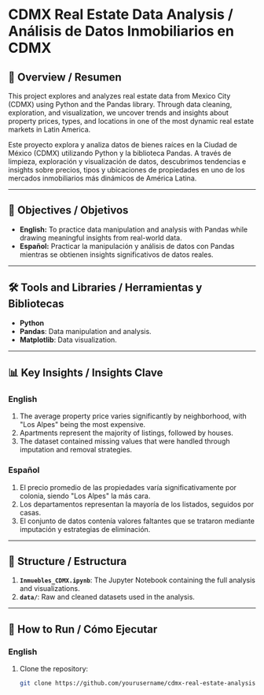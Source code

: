 # CDMX Real Estate Data Analysis / Análisis de Datos Inmobiliarios en CDMX

## 📄 Overview / Resumen
This project explores and analyzes real estate data from Mexico City (CDMX) using Python and the Pandas library. Through data cleaning, exploration, and visualization, we uncover trends and insights about property prices, types, and locations in one of the most dynamic real estate markets in Latin America. 

Este proyecto explora y analiza datos de bienes raíces en la Ciudad de México (CDMX) utilizando Python y la biblioteca Pandas. A través de limpieza, exploración y visualización de datos, descubrimos tendencias e insights sobre precios, tipos y ubicaciones de propiedades en uno de los mercados inmobiliarios más dinámicos de América Latina.

---

## 🎯 Objectives / Objetivos
- **English:** To practice data manipulation and analysis with Pandas while drawing meaningful insights from real-world data.  
- **Español:** Practicar la manipulación y análisis de datos con Pandas mientras se obtienen insights significativos de datos reales.

---

## 🛠️ Tools and Libraries / Herramientas y Bibliotecas
- **Python**  
- **Pandas**: Data manipulation and analysis.  
- **Matplotlib**: Data visualization.  

---

## 📊 Key Insights / Insights Clave
### **English**
1. The average property price varies significantly by neighborhood, with "Los Alpes" being the most expensive.  
2. Apartments represent the majority of listings, followed by houses.  
3. The dataset contained missing values that were handled through imputation and removal strategies.  

### **Español**
1. El precio promedio de las propiedades varía significativamente por colonia, siendo "Los Alpes" la más cara.  
2. Los departamentos representan la mayoría de los listados, seguidos por casas.  
3. El conjunto de datos contenía valores faltantes que se trataron mediante imputación y estrategias de eliminación.  

---

## 📂 Structure / Estructura
1. **`Inmuebles_CDMX.ipynb`**: The Jupyter Notebook containing the full analysis and visualizations.  
2. **`data/`**: Raw and cleaned datasets used in the analysis.  

---

## 🚀 How to Run / Cómo Ejecutar
### **English**
1. Clone the repository:  
   ```bash
   git clone https://github.com/yourusername/cdmx-real-estate-analysis.git
